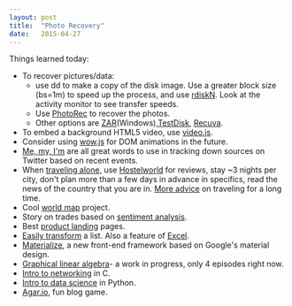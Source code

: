 ```yaml
---
layout: post
title:  "Photo Recovery"
date:   2015-04-27
---
```

Things learned today:

* To recover pictures/data:
	* use dd to make a copy of the disk image. Use a greater block size (bs=1m) to speed up the process, and use [rdiskN](http://codefeed.com/blog/osx-dd-dead-slow). Look at the activity monitor to see transfer speeds.
	* Use [PhotoRec](http://www.cgsecurity.org/wiki/PhotoRec) to recover the photos. 
	* Other options are [ZAR](http://www.z-a-recovery.com/download.aspx)(Windows),[TestDisk](http://www.cgsecurity.org/wiki/TestDisk), [Recuva](https://www.piriform.com/recuva).
* To embed a background HTML5 video, use [video.js](http://www.videojs.com/).
* Consider using [wow.js](http://mynameismatthieu.com/WOW) for DOM animations in the future.
* [Me, my, I'm](https://medium.com/@bydanielvictor/the-one-word-reporters-should-add-to-twitter-searches-that-you-probably-haven-t-considered-fadab1bc34e8) are all great words to use in tracking down sources on Twitter based on recent events.
* When [traveling alone](https://medium.com/@alexschiff/how-and-why-to-travel-alone-595e980714e6), use [Hostelworld](http://www.hostelworld.com/) for reviews, stay ~3 nights per city, don't plan more than a few days in advance in specifics, read the news of the country that you are in. [More advice](https://news.ycombinator.com/item?id=9439286) on traveling for a long time.
* Cool [world map](https://news.ycombinator.com/item?id=9464348&utm_term=comment) project.
* Story on trades based on [sentiment analysis](http://www.slate.com/articles/business/moneybox/2015/04/bot_makes_2_4_million_reading_twitter_meet_the_guy_it_cost_a_fortune.html).
* Best [product landing](https://news.ycombinator.com/item?id=9440208) pages.
* [Easily transform](https://www.transformy.io/) a list. Also a feature of [Excel](https://news.ycombinator.com/item?id=9432949&utm_term=comment).
* [Materialize](http://materializecss.com/), a new front-end framework based on Google's material design.
* [Graphical linear algebra](https://news.ycombinator.com/item?id=9461118&utm_term=comment)- a work in progress, only 4 episodes right now.
* [Intro to networking](https://news.ycombinator.com/item?id=9445692&utm_term=comment) in C.
* [Intro to data science](https://news.ycombinator.com/item?id=9442384&utm_term=comment) in Python.
* [Agar.io](https://news.ycombinator.com/item?id=9462967&utm_term=comment), fun blog game.
